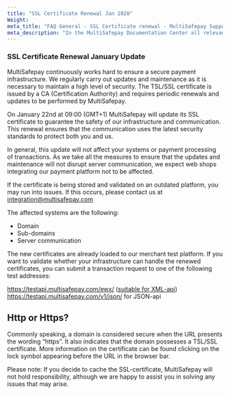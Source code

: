 ```yaml
---
title: "SSL Certificate Renewal Jan 2020"
Weight:
meta_title: "FAQ General - SSL Certificate renewal - MultiSafepay Support"
meta_description: "In the MultiSafepay Documentation Center all relevant information regarding our Plugins and API. As well as Support pages for Payment Method, Tools and General Questions. You can also find the contact details of our Support Team and Integration Team."
---
```


### SSL Certificate Renewal January Update

MultiSafepay continuously works hard to ensure a secure payment infrastructure. We regularly carry out updates and maintenance as it is necessary to maintain a high level of security.
The TSL/SSL certificate is issued by a CA (Certification Authority) and requires periodic renewals and updates to be performed by MultiSafepay.

On January 22nd at 09:00 (GMT+1) MultiSafepay will update its SSL certificate to guarantee the safety of our infrastructure and communication. This renewal ensures that the communication uses the latest security standards to protect both you and us.

In general, this update will not affect your systems or payment processing of transactions. As we take all the measures to ensure that the updates and maintenance will not disrupt server communication, we expect web shops integrating our payment platform not to be affected.

If the certificate is being stored and validated on an outdated platform, you may run into issues. If this occurs, please contact us at <integration@multisafepay.com>

The affected systems are the following: 

* Domain
* Sub-domains
* Server communication


The new certificates are already loaded to our merchant test platform. If you want to validate whether your infrastructure can handle the renewed certificates, you can submit a transaction request to one of the following test addresses:

https://testapi.multisafepay.com/ewx/     ([suitable for XML-api](/faq/api/xml-api/))
https://testapi.multisafepay.com/v1/json/  for JSON-api

## Http or Https?

Commonly speaking, a domain is considered secure when the URL presents the wording “https”. It also indicates that the domain possesses a TSL/SSL certificate. More information on the certificate can be found clicking on the lock symbol appearing before the URL in the browser bar.

<div class="alert alert-warning" role="alert">
Please note: If you decide to cache the SSL-certificate, MultiSafepay will not hold responsibility, although we are happy to assist you in solving any issues that may arise.
</div>